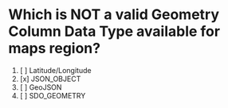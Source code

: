 # Which is NOT a valid Geometry Column Data Type available for maps region?

1. [ ] Latitude/Longitude
1. [x] JSON_OBJECT
1. [ ] GeoJSON
1. [ ] SDO_GEOMETRY
